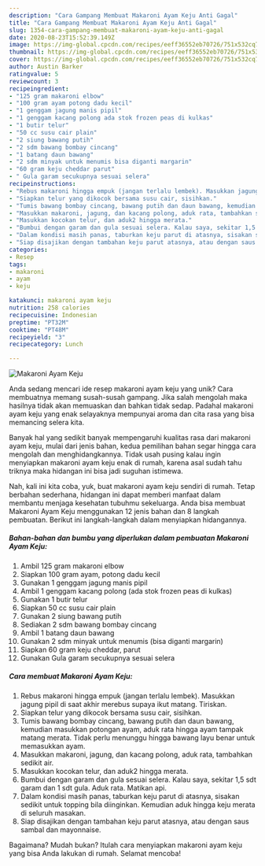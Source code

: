 ```yaml
---
description: "Cara Gampang Membuat Makaroni Ayam Keju Anti Gagal"
title: "Cara Gampang Membuat Makaroni Ayam Keju Anti Gagal"
slug: 1354-cara-gampang-membuat-makaroni-ayam-keju-anti-gagal
date: 2020-08-23T15:52:39.149Z
image: https://img-global.cpcdn.com/recipes/eeff36552eb70726/751x532cq70/makaroni-ayam-keju-foto-resep-utama.jpg
thumbnail: https://img-global.cpcdn.com/recipes/eeff36552eb70726/751x532cq70/makaroni-ayam-keju-foto-resep-utama.jpg
cover: https://img-global.cpcdn.com/recipes/eeff36552eb70726/751x532cq70/makaroni-ayam-keju-foto-resep-utama.jpg
author: Austin Barker
ratingvalue: 5
reviewcount: 3
recipeingredient:
- "125 gram makaroni elbow"
- "100 gram ayam potong dadu kecil"
- "1 genggam jagung manis pipil"
- "1 genggam kacang polong ada stok frozen peas di kulkas"
- "1 butir telur"
- "50 cc susu cair plain"
- "2 siung bawang putih"
- "2 sdm bawang bombay cincang"
- "1 batang daun bawang"
- "2 sdm minyak untuk menumis bisa diganti margarin"
- "60 gram keju cheddar parut"
- " Gula garam secukupnya sesuai selera"
recipeinstructions:
- "Rebus makaroni hingga empuk (jangan terlalu lembek). Masukkan jagung pipil di saat akhir merebus supaya ikut matang. Tiriskan."
- "Siapkan telur yang dikocok bersama susu cair, sisihkan."
- "Tumis bawang bombay cincang, bawang putih dan daun bawang, kemudian masukkan potongan ayam, aduk rata hingga ayam tampak matang merata. Tidak perlu menunggu hingga bawang layu benar untuk memasukkan ayam."
- "Masukkan makaroni, jagung, dan kacang polong, aduk rata, tambahkan sedikit air."
- "Masukkan kocokan telur, dan aduk2 hingga merata."
- "Bumbui dengan garam dan gula sesuai selera. Kalau saya, sekitar 1,5 sdt garam dan 1 sdt gula. Aduk rata. Matikan api."
- "Dalam kondisi masih panas, taburkan keju parut di atasnya, sisakan sedikit untuk topping bila diinginkan. Kemudian aduk hingga keju merata di seluruh masakan."
- "Siap disajikan dengan tambahan keju parut atasnya, atau dengan saus sambal dan mayonnaise."
categories:
- Resep
tags:
- makaroni
- ayam
- keju

katakunci: makaroni ayam keju 
nutrition: 258 calories
recipecuisine: Indonesian
preptime: "PT32M"
cooktime: "PT48M"
recipeyield: "3"
recipecategory: Lunch

---
```



![Makaroni Ayam Keju](https://img-global.cpcdn.com/recipes/eeff36552eb70726/751x532cq70/makaroni-ayam-keju-foto-resep-utama.jpg)

Anda sedang mencari ide resep makaroni ayam keju yang unik? Cara membuatnya memang susah-susah gampang. Jika salah mengolah maka hasilnya tidak akan memuaskan dan bahkan tidak sedap. Padahal makaroni ayam keju yang enak selayaknya mempunyai aroma dan cita rasa yang bisa memancing selera kita.



Banyak hal yang sedikit banyak mempengaruhi kualitas rasa dari makaroni ayam keju, mulai dari jenis bahan, kedua pemilihan bahan segar hingga cara mengolah dan menghidangkannya. Tidak usah pusing kalau ingin menyiapkan makaroni ayam keju enak di rumah, karena asal sudah tahu triknya maka hidangan ini bisa jadi suguhan istimewa.


Nah, kali ini kita coba, yuk, buat makaroni ayam keju sendiri di rumah. Tetap berbahan sederhana, hidangan ini dapat memberi manfaat dalam membantu menjaga kesehatan tubuhmu sekeluarga. Anda bisa membuat Makaroni Ayam Keju menggunakan 12 jenis bahan dan 8 langkah pembuatan. Berikut ini langkah-langkah dalam menyiapkan hidangannya.

<!--inarticleads1-->

##### Bahan-bahan dan bumbu yang diperlukan dalam pembuatan Makaroni Ayam Keju:

1. Ambil 125 gram makaroni elbow
1. Siapkan 100 gram ayam, potong dadu kecil
1. Gunakan 1 genggam jagung manis pipil
1. Ambil 1 genggam kacang polong (ada stok frozen peas di kulkas)
1. Gunakan 1 butir telur
1. Siapkan 50 cc susu cair plain
1. Gunakan 2 siung bawang putih
1. Sediakan 2 sdm bawang bombay cincang
1. Ambil 1 batang daun bawang
1. Gunakan 2 sdm minyak untuk menumis (bisa diganti margarin)
1. Siapkan 60 gram keju cheddar, parut
1. Gunakan  Gula garam secukupnya sesuai selera




<!--inarticleads2-->

##### Cara membuat Makaroni Ayam Keju:

1. Rebus makaroni hingga empuk (jangan terlalu lembek). Masukkan jagung pipil di saat akhir merebus supaya ikut matang. Tiriskan.
1. Siapkan telur yang dikocok bersama susu cair, sisihkan.
1. Tumis bawang bombay cincang, bawang putih dan daun bawang, kemudian masukkan potongan ayam, aduk rata hingga ayam tampak matang merata. Tidak perlu menunggu hingga bawang layu benar untuk memasukkan ayam.
1. Masukkan makaroni, jagung, dan kacang polong, aduk rata, tambahkan sedikit air.
1. Masukkan kocokan telur, dan aduk2 hingga merata.
1. Bumbui dengan garam dan gula sesuai selera. Kalau saya, sekitar 1,5 sdt garam dan 1 sdt gula. Aduk rata. Matikan api.
1. Dalam kondisi masih panas, taburkan keju parut di atasnya, sisakan sedikit untuk topping bila diinginkan. Kemudian aduk hingga keju merata di seluruh masakan.
1. Siap disajikan dengan tambahan keju parut atasnya, atau dengan saus sambal dan mayonnaise.




Bagaimana? Mudah bukan? Itulah cara menyiapkan makaroni ayam keju yang bisa Anda lakukan di rumah. Selamat mencoba!

